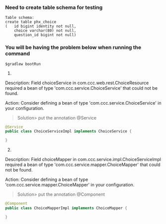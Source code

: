
### Need to create table schema for testing

```
Table schema:
create table phx_choice 
(	id bigint identity not null, 
	choice varchar(80) not null, 
	question_id bigint not null)
```

### You will be having the problem below when running the command
```
$gradlew bootRun
```
1) 
Description:
Field choiceService in com.ccc.web.rest.ChoiceResource required a bean of type 'com.ccc.service.ChoiceService' that could not be found.

Action:
Consider defining a bean of type 'com.ccc.service.ChoiceService' in your configuration.

>Solution> put the annotation @Service
```java
@Service
public class ChoiceServiceImpl implements ChoiceService {

}
```
2) 
Description:
Field choiceMapper in com.ccc.service.impl.ChoiceServiceImpl required a bean of type 'com.ccc.service.mapper.ChoiceMapper' that could not be found.

Action:
Consider defining a bean of type 'com.ccc.service.mapper.ChoiceMapper' in your configuration.

>Solution> put the annotation @Component

```java
@Component
public class ChoiceMapperImpl implements ChoiceMapper {

}
```



